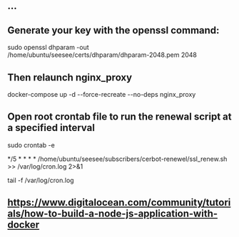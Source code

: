 ## ...


## Generate your key with the openssl command:

sudo openssl dhparam -out /home/ubuntu/seesee/certs/dhparam/dhparam-2048.pem 2048


## Then relaunch nginx_proxy
docker-compose up -d --force-recreate --no-deps nginx_proxy


## Open root crontab file to run the renewal script at a specified interval
sudo crontab -e 

*/5 * * * * /home/ubuntu/seesee/subscribers/cerbot-renewel/ssl_renew.sh >> /var/log/cron.log 2>&1

tail -f /var/log/cron.log


## https://www.digitalocean.com/community/tutorials/how-to-build-a-node-js-application-with-docker